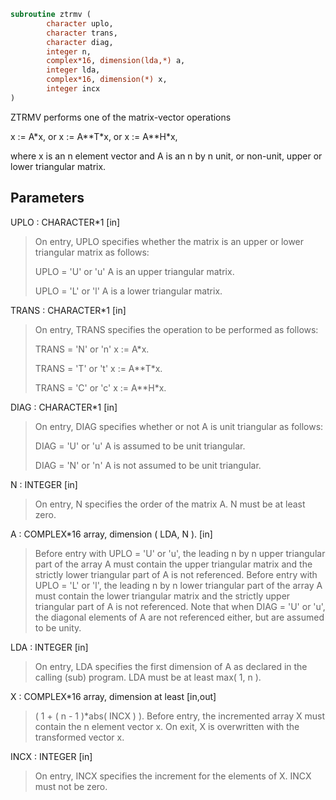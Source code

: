 ```fortran
subroutine ztrmv (
        character uplo,
        character trans,
        character diag,
        integer n,
        complex*16, dimension(lda,*) a,
        integer lda,
        complex*16, dimension(*) x,
        integer incx
)
```

ZTRMV  performs one of the matrix-vector operations

x := A\*x,   or   x := A\*\*T\*x,   or   x := A\*\*H\*x,

where x is an n element vector and  A is an n by n unit, or non-unit,
upper or lower triangular matrix.

## Parameters
UPLO : CHARACTER\*1 [in]
> On entry, UPLO specifies whether the matrix is an upper or
> lower triangular matrix as follows:
> 
> UPLO = 'U' or 'u'   A is an upper triangular matrix.
> 
> UPLO = 'L' or 'l'   A is a lower triangular matrix.

TRANS : CHARACTER\*1 [in]
> On entry, TRANS specifies the operation to be performed as
> follows:
> 
> TRANS = 'N' or 'n'   x := A\*x.
> 
> TRANS = 'T' or 't'   x := A\*\*T\*x.
> 
> TRANS = 'C' or 'c'   x := A\*\*H\*x.

DIAG : CHARACTER\*1 [in]
> On entry, DIAG specifies whether or not A is unit
> triangular as follows:
> 
> DIAG = 'U' or 'u'   A is assumed to be unit triangular.
> 
> DIAG = 'N' or 'n'   A is not assumed to be unit
> triangular.

N : INTEGER [in]
> On entry, N specifies the order of the matrix A.
> N must be at least zero.

A : COMPLEX\*16 array, dimension ( LDA, N ). [in]
> Before entry with  UPLO = 'U' or 'u', the leading n by n
> upper triangular part of the array A must contain the upper
> triangular matrix and the strictly lower triangular part of
> A is not referenced.
> Before entry with UPLO = 'L' or 'l', the leading n by n
> lower triangular part of the array A must contain the lower
> triangular matrix and the strictly upper triangular part of
> A is not referenced.
> Note that when  DIAG = 'U' or 'u', the diagonal elements of
> A are not referenced either, but are assumed to be unity.

LDA : INTEGER [in]
> On entry, LDA specifies the first dimension of A as declared
> in the calling (sub) program. LDA must be at least
> max( 1, n ).

X : COMPLEX\*16 array, dimension at least [in,out]
> ( 1 + ( n - 1 )\*abs( INCX ) ).
> Before entry, the incremented array X must contain the n
> element vector x. On exit, X is overwritten with the
> transformed vector x.

INCX : INTEGER [in]
> On entry, INCX specifies the increment for the elements of
> X. INCX must not be zero.
